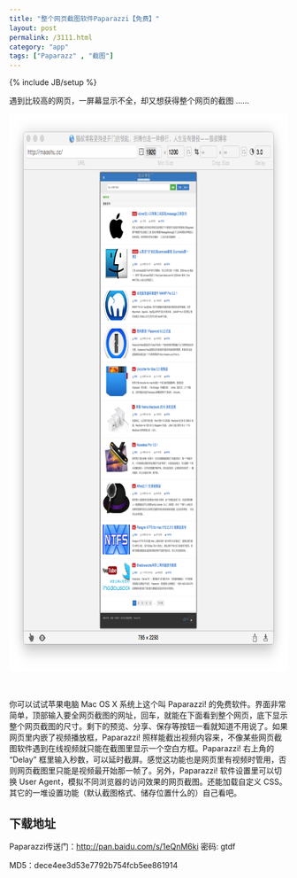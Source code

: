 ```yaml
---
title: "整个网页截图软件Paparazzi【免费】"
layout: post
permalink: /3111.html
category: "app"
tags: ["Paparazz" , "截图"]
---
```

{% include JB/setup %}

遇到比较高的网页，一屏幕显示不全，却又想获得整个网页的截图 ……

[<img class=" size-full wp-image-3112 aligncenter" src="/wp-content/uploads/2015/05/Snip20150508_2.png" alt="Snip20150508_2" width="816" height="1008" />][1]

&nbsp;

你可以试试苹果电脑 Mac OS X 系统上这个叫 Paparazzi! 的免费软件。界面非常简单，顶部输入要全网页截图的网址，回车，就能在下面看到整个网页，底下显示整个网页截图的尺寸。剩下的预览、分享、保存等按钮一看就知道不用说了。如果网页里内嵌了视频播放框，Paparazzi! 照样能截出视频内容来，不像某些网页截图软件遇到在线视频就只能在截图里显示一个空白方框。<span class="s1">Paparazzi! 右上角的 “Delay” 框里输入秒数，可以延时截屏。感觉这功能也是网页里有视频时管用，否则网页截图里只能是视频最开始那一帧了。另外，Paparazzi! 软件设置里可以切换 User Agent，模拟不同浏览器的访问效果的网页截图。还能加载自定义 CSS。其它的一堆设置功能（默认截图格式、储存位置什么的）自己看吧。</span>

## 下载地址

Paparazzi传送门：<http://pan.baidu.com/s/1eQnM6ki> 密码: gtdf

MD5：dece4ee3d53e7792b754fcb5ee861914


 [1]: /wp-content/uploads/2015/05/Snip20150508_2.png

